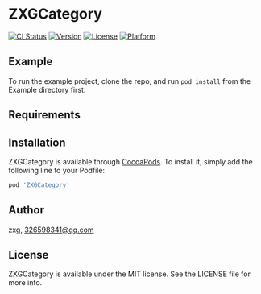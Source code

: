 # ZXGCategory

[![CI Status](http://img.shields.io/travis/张祥光/ZXGCategory.svg?style=flat)](https://travis-ci.org/张祥光/ZXGCategory)
[![Version](https://img.shields.io/cocoapods/v/ZXGCategory.svg?style=flat)](http://cocoapods.org/pods/ZXGCategory)
[![License](https://img.shields.io/cocoapods/l/ZXGCategory.svg?style=flat)](http://cocoapods.org/pods/ZXGCategory)
[![Platform](https://img.shields.io/cocoapods/p/ZXGCategory.svg?style=flat)](http://cocoapods.org/pods/ZXGCategory)

## Example

To run the example project, clone the repo, and run `pod install` from the Example directory first.

## Requirements

## Installation

ZXGCategory is available through [CocoaPods](http://cocoapods.org). To install
it, simply add the following line to your Podfile:

```ruby
pod 'ZXGCategory'
```

## Author

zxg, 326598341@qq.com

## License

ZXGCategory is available under the MIT license. See the LICENSE file for more info.

